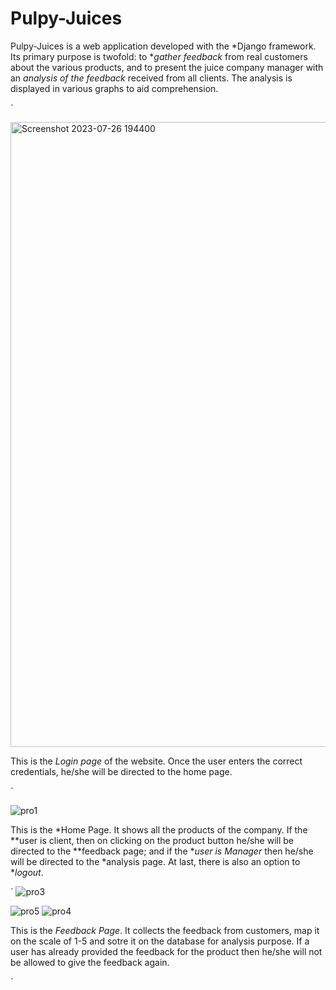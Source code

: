 # Pulpy-Juices
Pulpy-Juices is a web application developed with the *Django framework. Its primary purpose is twofold: to **gather feedback* from real customers about the various products, and to present the juice company manager with an *analysis of the feedback* received from all clients. The analysis is displayed in various graphs to aid comprehension. 

`

<img width="1000" alt="Screenshot 2023-07-26 194400" src="https://github.com/Priya-1543/Pulpy-Juices/assets/97608679/4c18c335-5e8d-4d58-9cd5-0e8acc8df73c">

This is the *Login page* of the website. Once the user enters the correct credentials, he/she will be directed to the home page. 

`

![pro1](https://github.com/neha13rana/feedback-processor/assets/121093178/166856f3-169e-4d99-9ba6-d2593d626b5a)

This is the *Home Page. It shows all the products of the company. If the **user is client, then on clicking on the product button he/she will be directed to the **feedback page; and if the **user is Manager* then he/she will be directed to the *analysis page. At last, there is also an option to **logout*.  

`
![pro3](https://github.com/neha13rana/feedback-processor/assets/121093178/55cb0084-252f-44d9-92b3-e60bc23415ca)

![pro5](https://github.com/neha13rana/feedback-processor/assets/121093178/75cfd542-f00e-4311-b42e-a135486a4a22)
![pro4](https://github.com/neha13rana/feedback-processor/assets/121093178/715ec17e-7992-448c-bfbb-7d244e36c0ca)

This is the *Feedback Page*. It collects the feedback from customers, map it on the scale of 1-5 and sotre it on the database for analysis purpose. If a user has already provided the feedback for the product then he/she will not be allowed to give the feedback again. 

`

